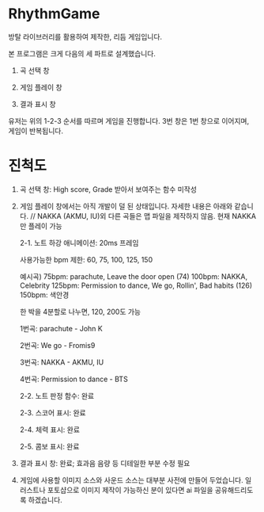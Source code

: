 # RhythmGame

방탈 라이브러리를 활용하여 제작한, 리듬 게임입니다.


본 프로그램은 크게 다음의 세 파트로 설계했습니다.

1. 곡 선택 창

2. 게임 플레이 창

3. 결과 표시 창

유저는 위의 1-2-3 순서를 따르며 게임을 진행합니다. 3번 창은 1번 창으로 이어지며, 게임이 반복됩니다.

# 진척도

1. 곡 선택 창: High score, Grade 받아서 보여주는 함수 미작성

2. 게임 플레이 창에서는 아직 개발이 덜 된 상태입니다. 자세한 내용은 아래와 같습니다.
    // NAKKA (AKMU, IU)외 다른 곡들은 맵 파일을 제작하지 않음. 현재 NAKKA만 플레이 가능

    2-1. 노트 하강 애니메이션: 20ms 프레임
    
    사용가능한 bpm 제한: 60, 75, 100, 125, 150
    
    예시곡)
    75bpm: parachute, Leave the door open (74)
    100bpm: NAKKA, Celebrity
    125bpm: Permission to dance, We go, Rollin', Bad habits (126)
    150bpm: 색안경
    
    한 박을 4분할로 나누면, 120, 200도 가능
    
    1번곡: parachute - John K
    
    2번곡: We go - Fromis9
    
    3번곡: NAKKA - AKMU, IU
    
    4번곡: Permission to dance - BTS

    2-2. 노트 판정 함수: 완료
  
    2-3. 스코어 표시: 완료

    2-4. 체력 표시: 완료

    2-5. 콤보 표시: 완료

3. 결과 표시 창: 완료; 효과음 음량 등 디테일한 부분 수정 필요

4. 게임에 사용할 이미지 소스와 사운드 소스는 대부분 사전에 만들어 두었습니다. 일러스트나 포토샵으로 이미지 제작이 가능하신 분이 있다면 ai 파일을 공유해드리도록 하겠습니다.
